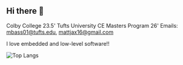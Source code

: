 ## Hi there 👋

<!--
**mattjax16/mattjax16** is a ✨ _special_ ✨ repository because its `README.md` (this file) appears on your GitHub profile.

Here are some ideas to get you started:

- 🔭 I’m currently working on ...
- 🌱 I’m currently learning ...
- 👯 I’m looking to collaborate on ...
- 🤔 I’m looking for help with ...
- 💬 Ask me about ...
- 📫 How to reach me: ...
- 😄 Pronouns: ...
- ⚡ Fun fact: ...
-->

Colby College 23.5' Tufts University CE Masters Program 26' 
Emails: mbass01@tufts.edu, mattjax16@gmail.com 


I love embedded and low-level software!! 


![Top Langs](https://github-readme-stats.vercel.app/api/top-langs/?username=YOUR_GITHUB_USERNAME&exclude_repo=CS441,CS341,MA274,pitching_video_analysis,cs251&layout=compact)

